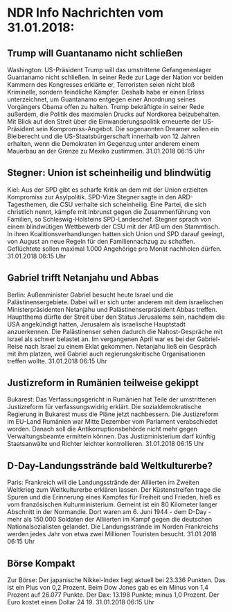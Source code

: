 # NDR Info Nachrichten vom 31.01.2018:


## Trump will Guantanamo nicht schließen
Washington:	US-Präsident Trump will das umstrittene Gefangenenlager Guantanamo nicht schließen. In seiner Rede zur Lage der Nation vor beiden Kammern des Kongresses erklärte er, Terroristen seien nicht bloß Kriminelle, sondern feindliche Kämpfer. Deshalb habe er einen Erlass unterzeichnet, um Guantanamo entgegen einer Anordnung seines Vorgängers Obama offen zu halten. Trump bekräftigte in seiner Rede außerdem, die Politik des maximalen Drucks auf Nordkorea beizubehalten. Mit Blick auf den Streit über die Einwanderungspolitik erneuerte der US-Präsident sein Kompromiss-Angebot. Die sogenannten Dreamer sollen ein Bleiberecht und die US-Staatsbürgerschaft innerhalb von 12 Jahren erhalten, wenn die Demokraten im Gegenzug unter anderem einem Mauerbau an der Grenze zu Mexiko zustimmen. 31.01.2018 06:15 Uhr 

## Stegner: Union ist scheinheilig und blindwütig
Kiel: Aus der SPD gibt es scharfe Kritik an dem mit der Union erzielten Kompromiss zur Asylpolitik. SPD-Vize Stegner sagte in den ARD-Tagesthemen, die CSU verhalte sich scheinheilig. Eine Partei, die sich christlich nennt, kämpfe mit Inbrunst gegen die Zusammenführung von Familien, so Schleswig-Holsteins SPD-Landeschef. Stegner sprach von einem blindwütigen Wettbewerb der CSU mit der AfD um den Stammtisch. In ihren Koalitionsverhandlungen hatten sich Union und SPD darauf geeingt, von August an neue Regeln für den Familiennachzug zu schaffen. Geflüchtete sollen maximal 1.000 Angehörige pro Monat nachholen dürfen. 31.01.2018 06:15 Uhr 

## Gabriel trifft Netanjahu und Abbas
Berlin:	Außenminister Gabriel besucht heute Israel und die Palästinensergebiete. Dabei will er sich unter anderem mit dem israelischen Ministerpräsidenten Netanjahu und Palästinenserpräsident Abbas treffen. Hauptthema dürfte der Streit über den Status Jerusalems sein, nachdem die USA angekündigt hatten, Jerusalem als israelische Hauptstadt anzuerkennen. Die Palästinenser sehen dadurch die Nahost-Gespräche mit Israel als schwer belastet an. Im vergangenen April war es bei der Gabriel-Reise nach Israel zu einem Eklat gekommen. Netanjahu ließ ein Gespräch mit ihm platzen, weil Gabriel auch regierungskritische Organisationen treffen wollte. 31.01.2018 06:15 Uhr 

## Justizreform in Rumänien teilweise gekippt
Bukarest:	Das Verfassungsgericht in Rumänien hat Teile der umstrittenen Justizreform für verfassungswidrig erklärt. Die sozialdemokratische Regierung in Bukarest muss die Pläne jetzt nachbessern. Die Justizreform im EU-Land Rumänien war Mitte Dezember vom Parlament verabschiedet worden. Danach soll die Antikorruptionsbehörde nicht mehr gegen Verwaltungsbeamte ermitteln können. Das Justizministerium darf künftig Staatsanwälte und Richter leichter kontrollieren. 31.01.2018 06:15 Uhr 

## D-Day-Landungsstrände bald Weltkulturerbe?
Paris:	Frankreich will die Landungsstrände der Alliierten im Zweiten Weltkrieg zum Weltkulturerbe erklären lassen. Der Küstenstreifen trage die Spuren und die Erinnerung eines Kampfes für Freiheit und Frieden, hieß es vom französischen Kulturministerium. Gemeint ist ein 80 Kilometer langer Abschnitt in der Normandie. Dort waren am 6. Juni 1944 - dem D-Day - mehr als 150.000 Soldaten der Alliierten im Kampf gegen die deutschen Nationalsozialisten gelandet. Die Landungsstrände im Norden Frankreichs werden jedes Jahr von etwa zwei Millionen Touristen besucht. 31.01.2018 06:15 Uhr 

## Börse Kompakt
Zur Börse: Der japanische Nikkei-Index liegt aktuell bei 23.336 Punkten. Das ist ein Plus von 0,2 Prozent. Beim Dow Jones gab es ein Minus von 1,4 Prozent auf 26.077 Punkte. Der Dax:			13.198 Punkte; minus 1,0 Prozent. Der Euro kostet einen Dollar 24 19. 31.01.2018 06:15 Uhr 
